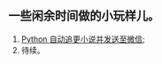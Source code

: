 ## 一些闲余时间做的小玩样儿。

1. [Python 自动追更小说并发送至微信](https://github.com/sfyc23/PythonEssay/tree/master/novel_update);  
2. 待续。

